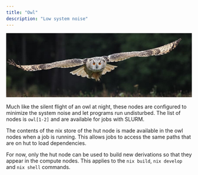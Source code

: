 ```yaml
---
title: "Owl"
description: "Low system noise"
---
```


![Owl](owl.jpg)

Much like the silent flight of an owl at night, these nodes are configured to
minimize the system noise and let programs run undisturbed. The list of nodes is
`owl[1-2]` and are available for jobs with SLURM.

The contents of the nix store of the hut node is made available in the owl nodes
when a job is running. This allows jobs to access the same paths that are on hut
to load dependencies.

For now, only the hut node can be used to build new derivations so that they
appear in the compute nodes. This applies to the `nix build`, `nix develop` and
`nix shell` commands.
